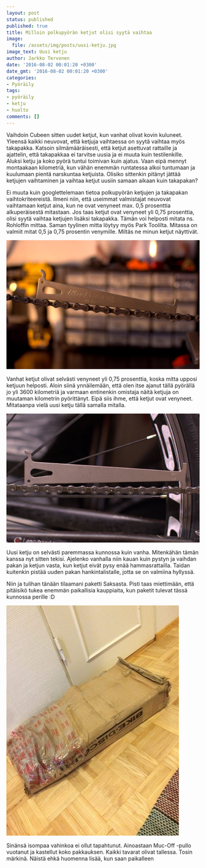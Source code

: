 ```yaml
---
layout: post
status: published
published: true
title: Milloin polkupyörän ketjut olisi syytä vaihtaa
image:
  file: /assets/img/posts/uusi-ketju.jpg
image_text: Uusi ketju
author: Jarkko Tervonen
date: '2016-08-02 00:01:20 +0300'
date_gmt: '2016-08-02 00:01:20 +0300'
categories:
- Pyöräily
tags:
- pyöräily
- ketju
- huolto
comments: []
---
```

Vaihdoin Cubeen sitten uudet ketjut, kun vanhat olivat kovin kuluneet. Yleensä kaikki neuvovat, että ketjuja vaihtaessa on syytä vaihtaa myös takapakka. Katsoin silmämääräisesti, että ketjut asettuvat rattaille ja ajattelin, että takapakkaa ei tarvitse uusia ja ei muuta kuin testilenkille. Aluksi ketju ja koko pyörä tuntui toimivan kuin ajatus. Vaan eipä mennyt montaakaan kilometriä, kun vähän enemmän runtatessa alkoi tuntumaan ja kuulumaan pientä narskuntaa ketjuista. Olisiko sittenkin pitänyt jättää ketjujen vaihtaminen ja vaihtaa ketjut uusiin samaan aikaan kuin takapakan?

Ei muuta kuin googlettelemaan tietoa polkupyörän ketjujen ja takapakan vaihtokriteereistä. Ilmeni niin, että useimmat valmistajat neuvovat vaihtamaan ketjut aina, kun ne ovat venyneet max. 0,5 prosenttia alkuperäisestä mitastaan. Jos taas ketjut ovat venyneet yli 0,75 prosenttia, olisi syytä vaihtaa ketjujen lisäksi takapakka. Tämän voi helposti mitata ns. Rohloffin mittaa. Saman tyylinen mitta löytyy myös Park Toolilta. Mitassa on valmiit mitat 0,5 ja 0,75 prosentin venymille. Miltäs ne minun ketjut näyttivät.

<amp-img src="/assets/img/posts/venynyt-ketju.jpg" alt="Venynyt ketju" width="1200" height="800" layout="responsive">
  <noscript><img src="/assets/img/posts/venynyt-ketju.jpg" alt="Venynyt ketju" /></noscript>
</amp-img>

Vanhat ketjut olivat selvästi venyneet yli 0,75 prosenttia, koska mitta upposi ketjuun helposti. Aloin siinä ynnäilemään, että olen itse ajanut tällä pyörällä jo yli 3600 kilometriä ja varmaan entinenkin omistaja näitä ketjuja on muutaman kilometrin pyörittänyt. Eipä siis ihme, että ketjut ovat venyneet. Mitataanpa vielä uusi ketju tällä samalla mitalla.

<amp-img src="/assets/img/posts/uusi-ketju.jpg" alt="Uusi ketju" width="1200" height="800" layout="responsive">
  <noscript><img src="/assets/img/posts/uusi-ketju.jpg" alt="Uusi ketju" /></noscript>
</amp-img>

Uusi ketju on selvästi paremmassa kunnossa kuin vanha. Mitenkähän tämän kanssa nyt sitten tekisi. Ajelenko vanhalla niin kauan kuin pystyn ja vaihdan pakan ja ketjun vasta, kun ketjut eivät pysy enää hammasrattailla. Taidan kuitenkin pistää uuden pakan hankintalistalle, jotta se on valmiina hyllyssä.

Niin ja tulihan tänään tilaamani paketti Saksasta. Pisti taas miettimään, että pitäisikö tukea enemmän paikallisia kauppiaita, kun paketit tulevat tässä kunnossa perille :D

<amp-img src="/assets/img/posts/bike-discount-tilaus-e1470158969870.jpg" alt="Bike Discount -tilaus" width="2448" height="3264" layout="responsive">
  <noscript><img src="/assets/img/posts/bike-discount-tilaus-e1470158969870.jpg" alt="Bike Discount -tilaus" /></noscript>
</amp-img>

Sinänsä isompaa vahinkoa ei ollut tapahtunut. Ainoastaan Muc-Off -pullo vuotanut ja kastellut koko pakkauksen. Kaikki tavarat olivat tallessa. Tosin märkinä. Näistä ehkä huomenna lisää, kun saan paikalleen
